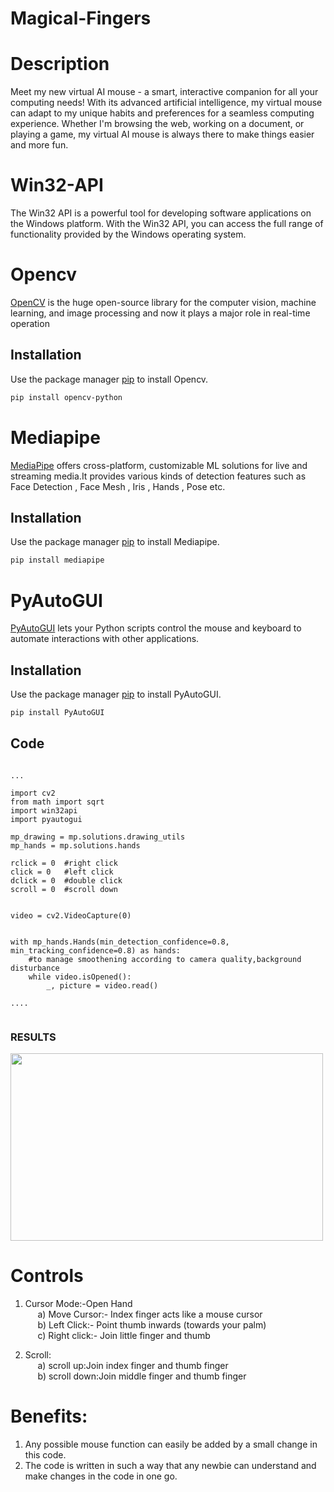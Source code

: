 # Magical-Fingers

# Description
 Meet my new virtual AI mouse - a smart, interactive companion for all your computing needs!
 With its advanced artificial intelligence, my virtual mouse can adapt to my unique habits and preferences for a seamless computing experience.
 Whether I'm browsing the web, working on a document, or playing a game, my virtual AI mouse is always there to make things easier and more fun.

# Win32-API

The Win32 API is a powerful tool for developing software applications on the Windows platform.
With the Win32 API, you can access the full range of functionality provided by the Windows operating system.



# Opencv


[OpenCV](https://opencv.org/) is the huge open-source library for the computer vision, machine learning, and image processing and now it plays a major role in real-time operation

## Installation

Use the package manager [pip](https://pip.pypa.io/en/stable/) to install Opencv.

```bash
pip install opencv-python
```


# Mediapipe

[MediaPipe](https://google.github.io/mediapipe/) offers cross-platform, customizable ML solutions for live and streaming media.It provides various kinds of detection features such as Face Detection , Face Mesh , Iris , Hands , Pose etc.

## Installation

Use the package manager [pip](https://pip.pypa.io/en/stable/) to install Mediapipe.

```bash
pip install mediapipe
```

# PyAutoGUI



[PyAutoGUI](https://pyautogui.readthedocs.io/en/latest/) lets your Python scripts control the mouse and keyboard to automate interactions with other applications.
## Installation

Use the package manager [pip](https://pip.pypa.io/en/stable/) to install PyAutoGUI.

```bash
pip install PyAutoGUI
```




<!-- # NumPy


[NumPy](https://numpy.org/) is the fundamental package for scientific computing in Python. It is a Python library that provides a multidimensional array object, various derived objects (such as masked arrays and matrices), and an assortment of routines for fast operations on arrays, including mathematical, logical, shape manipulation, sorting, selecting, I/O, discrete Fourier transforms, basic linear algebra, basic statistical operations, random simulation and much more.
## Installation

Use the package manager [pip](https://pip.pypa.io/en/stable/) to install NumPy.

```bash
pip install numpy
``` -->
<!-- # Pycaw


[Pycaw](https://github.com/AndreMiras/pycaw) is the library for audio controls

## Installation

Use the package manager [pip](https://pip.pypa.io/en/stable/) to install Pycaw.

```bash
pip install pycaw
``` -->


## Code

```

...

import cv2
from math import sqrt
import win32api
import pyautogui

mp_drawing = mp.solutions.drawing_utils
mp_hands = mp.solutions.hands

rclick = 0  #right click
click = 0   #left click
dclick = 0  #double click
scroll = 0  #scroll down


video = cv2.VideoCapture(0)


with mp_hands.Hands(min_detection_confidence=0.8, min_tracking_confidence=0.8) as hands:
    #to manage smoothening according to camera quality,background disturbance
    while video.isOpened():
        _, picture = video.read()
        
....
        
```

### RESULTS
<img src="https://i.ytimg.com/vi/iBwMi9iDZmQ/maxresdefault.jpg" width="500" height="300">



# Controls


1) Cursor Mode:-Open Hand<br/>
    &nbsp;&nbsp;&nbsp;&nbsp;&nbsp;a) Move Cursor:- Index finger acts like a mouse cursor<br/>
    &nbsp;&nbsp;&nbsp;&nbsp;&nbsp;b) Left Click:-  Point thumb inwards (towards your palm)<br/>
    &nbsp;&nbsp;&nbsp;&nbsp;&nbsp;c) Right click:- Join little finger and thumb
    


3) Scroll:<br/>
 &nbsp;&nbsp;&nbsp;&nbsp;&nbsp;a) scroll up:Join index finger and thumb finger<br/>
 &nbsp;&nbsp;&nbsp;&nbsp;&nbsp;b) scroll down:Join middle finger and thumb finger<br/>
 
# Benefits:
1) Any possible mouse function can easily be added by a small change in this code.
2) The code is written in such a way that any newbie can understand and make changes in the code in one go.
 
<!-- ## 🔗LINK TO THE VIDEO

https://drive.google.com/file/d/1bTrFoFH_yenro0C8AjXu9_BQFtGJy3Gg/view?usp=sharing -->
